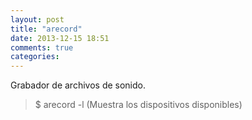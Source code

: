 ```yaml
---
layout: post
title: "arecord"
date: 2013-12-15 18:51
comments: true
categories: 
---
```

Grabador de archivos de sonido.

>$ arecord -l (Muestra los dispositivos disponibles)

